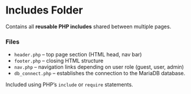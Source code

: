 # Includes Folder

Contains all **reusable PHP includes** shared between multiple pages.

### Files
- `header.php` – top page section (HTML head, nav bar)
- `footer.php` – closing HTML structure
- `nav.php` – navigation links depending on user role (guest, user, admin)
- `db_connect.php` – establishes the connection to the MariaDB database.

Included using PHP’s `include` or `require` statements.
